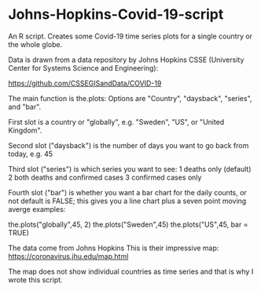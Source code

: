# Johns-Hopkins-Covid-19-script
An R script. Creates some Covid-19 time series plots for a single country or the whole globe.

Data is drawn from a data repository by Johns Hopkins CSSE (University Center for Systems Science and Engineering):

https://github.com/CSSEGISandData/COVID-19

The main function is the.plots:
Options are "Country", "daysback", "series", and "bar".

First slot is a country or "globally", e.g. "Sweden", "US", or "United Kingdom".

Second slot ("daysback") is the number of days you want to go back from today, e.g. 45

Third slot ("series") is which series you want to see:
1 deaths only (default)
2 both deaths and confirmed cases
3 confirmed cases only

Fourth slot ("bar") is whether you want a bar chart for the daily counts, or not
default is FALSE; this gives you a line chart plus a seven point moving averge
examples:

the.plots("globally",45, 2)
the.plots("Sweden",45)
the.plots("US",45, bar = TRUE)

The data come from Johns Hopkins 
This is their impressive map:
https://coronavirus.jhu.edu/map.html

The map does not show individual countries as time series
and that is why I wrote this script.

